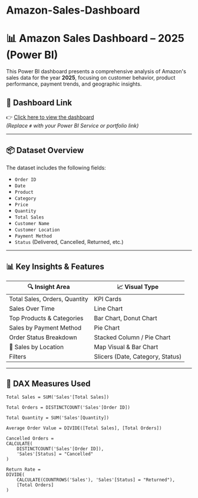 # Amazon-Sales-Dashboard



# 📊 Amazon Sales Dashboard – 2025 (Power BI)

This Power BI dashboard presents a comprehensive analysis of Amazon's sales data for the year **2025**, focusing on customer behavior, product performance, payment trends, and geographic insights.

## 🔗 Dashboard Link
👉 [Click here to view the dashboard](#)  
*(Replace `#` with your Power BI Service or portfolio link)*

---

## 📦 Dataset Overview

The dataset includes the following fields:

- `Order ID`
- `Date`
- `Product`
- `Category`
- `Price`
- `Quantity`
- `Total Sales`
- `Customer Name`
- `Customer Location`
- `Payment Method`
- `Status` (Delivered, Cancelled, Returned, etc.)

---

## 📊 Key Insights & Features

| 🔍 Insight Area             | 📈 Visual Type               |
|----------------------------|------------------------------|
| Total Sales, Orders, Quantity | KPI Cards                    |
| Sales Over Time            | Line Chart                   |
| Top Products & Categories  | Bar Chart, Donut Chart       |
| Sales by Payment Method    | Pie Chart                    |
| Order Status Breakdown     | Stacked Column / Pie Chart   |
| 📍 Sales by Location        | Map Visual & Bar Chart       |
| Filters                    | Slicers (Date, Category, Status) |

---

## 🧮 DAX Measures Used

```dax
Total Sales = SUM('Sales'[Total Sales])

Total Orders = DISTINCTCOUNT('Sales'[Order ID])

Total Quantity = SUM('Sales'[Quantity])

Average Order Value = DIVIDE([Total Sales], [Total Orders])

Cancelled Orders = 
CALCULATE(
    DISTINCTCOUNT('Sales'[Order ID]),
    'Sales'[Status] = "Cancelled"
)

Return Rate = 
DIVIDE(
    CALCULATE(COUNTROWS('Sales'), 'Sales'[Status] = "Returned"),
    [Total Orders]
)

